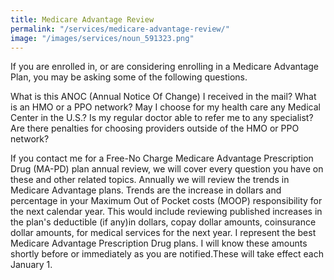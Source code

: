 ```yaml
---
title: Medicare Advantage Review
permalink: "/services/medicare-advantage-review/"
image: "/images/services/noun_591323.png"
---
```


If you are enrolled in, or are considering enrolling in a Medicare Advantage Plan, you may be asking  some of the following questions. 

What is this ANOC (Annual Notice Of Change) I received in the mail? What is an HMO or a PPO network? May I choose for my health care any Medical Center in the U.S.? Is my regular doctor able to refer me to any specialist? Are there penalties for choosing providers outside of the HMO or PPO network?

If you contact me for a Free-No Charge Medicare Advantage Prescription Drug (MA-PD) plan annual review, we will cover every question you have on these and other related topics. Annually we will review the trends in Medicare Advantage plans. Trends are the increase in dollars and percentage in your Maximum Out of Pocket costs (MOOP) responsibility for the next calendar year. This would include reviewing published increases in the plan's deductible (if any)in dollars, copay dollar amounts, coinsurance dollar amounts, for medical services for the next year. I represent the best Medicare Advantage Prescription Drug plans. I will know these amounts shortly before or immediately as you are notified.These will take effect each January 1. 
